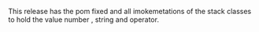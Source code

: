 This release has the pom fixed and all imokemetations of the stack classes to hold the value number , string and operator.